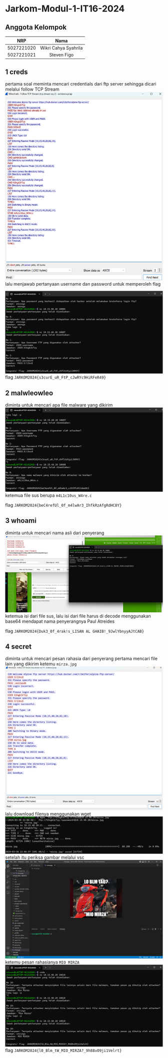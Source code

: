 # Jarkom-Modul-1-IT16-2024
 
## Anggota Kelompok

| NRP        | Nama                    |
|:----------:|:-----------------------:|
| 5027221020 | Wikri Cahya Syahrila    |
| 5027221021 | Steven Figo             |

## 1 creds
pertama soal meminta mencari credentials dari ftp server sehingga dicari melalui follow TCP Stream
![cred](img/cred.png)
lalu menjawab pertanyaan username dan password untuk memperoleh flag

![pengerjaan cred](img/pengerjaan_cred.png)
flag `JARKOM2024{s3curE_uR_FtP_cJwRYc9HiRFeR49}`

## 2 malwleowleo
diminta untuk mencari apa file malware yang dikirim 
![malware](img/malwleowleo.png)
ketemua file sus berupa `m4L1c10us_W4re.c`

flag `JARKOM2024{beC4refUl_0f_m4lwAr3_IhfkRzAfgRdHC8Y}`

## 3 whoami
diminta untuk mencari nama asli dari penyerang
![whoami](img/whoami.png)
ketemua isi dari file sus, lalu isi dari file harus di decode menggunakan base64 mendapat nama penyerangnya Paul Atreides

flag `JARKOM2024{Duk3_0f_4rak!s_LISAN AL GHAIB!_9JwlYbnyyAJtCAB}`

## 4 secret
diminta untuk mencari pesan rahasia dari penyerang
pertama mencari file lain yang dikirim ketemu `mirza.jpg`
![ketemu mirza](img/adamirza.png)
lalu download filenya menggunakan  wget
![download](img/downloadmirza.png)
setelah itu periksa gambar melalui vsc
![mioooo](img/mioooo.png)
ketemu pesan rahasianya `MIO MIRZA`
![pengerjaan mio](img/pengerjaanmio.png)
flag `JARKOM2024{l0_Blm_tW_MIO_MIRZA?_9h88vO9ji1Velrt}`
